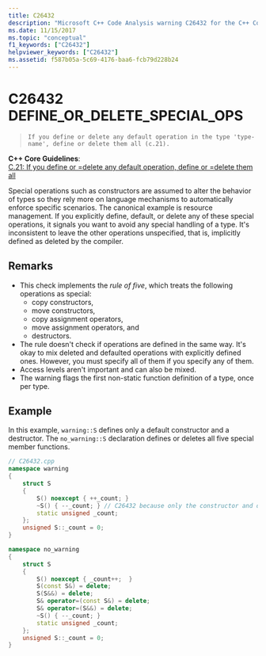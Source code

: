 ```yaml
---
title: C26432
description: "Microsoft C++ Code Analysis warning C26432 for the C++ Core Guidelines case C.21."
ms.date: 11/15/2017
ms.topic: "conceptual"
f1_keywords: ["C26432"]
helpviewer_keywords: ["C26432"]
ms.assetid: f587b05a-5c69-4176-baa6-fcb79d228b24
---
```

# C26432 DEFINE_OR_DELETE_SPECIAL_OPS

> `If you define or delete any default operation in the type 'type-name', define or delete them all (c.21).`

**C++ Core Guidelines**:\
[C.21: If you define or =delete any default operation, define or =delete them all](https://isocpp.github.io/CppCoreGuidelines/CppCoreGuidelines#c21-if-you-define-or-delete-any-default-operation-define-or-delete-them-all)

Special operations such as constructors are assumed to alter the behavior of types so they rely more on language mechanisms to automatically enforce specific scenarios. The canonical example is resource management. If you explicitly define, default, or delete any of these special operations, it signals you want to avoid any special handling of a type. It's inconsistent to leave the other operations unspecified, that is, implicitly defined as deleted by the compiler.

## Remarks

- This check implements the *rule of five*, which treats the following operations as special:
  - copy constructors,
  - move constructors,
  - copy assignment operators,
  - move assignment operators, and
  - destructors.
- The rule doesn't check if operations are defined in the same way. It's okay to mix deleted and defaulted operations with explicitly defined ones. However, you must specify all of them if you specify any of them.
- Access levels aren't important and can also be mixed.
- The warning flags the first non-static function definition of a type, once per type.

## Example

In this example, `warning::S` defines only a default constructor and a destructor. The `no_warning::S` declaration defines or deletes all five special member functions.

```cpp
// C26432.cpp
namespace warning
{
    struct S
    {
        S() noexcept { ++_count; }
        ~S() { --_count; } // C26432 because only the constructor and destructor are explicitly defined.
        static unsigned _count;
    };
    unsigned S::_count = 0;
}

namespace no_warning
{
    struct S
    {
        S() noexcept { _count++;  }
        S(const S&) = delete;
        S(S&&) = delete;
        S& operator=(const S&) = delete;
        S& operator=(S&&) = delete;
        ~S() { --_count; }
        static unsigned _count;
    };
    unsigned S::_count = 0;
}
```
